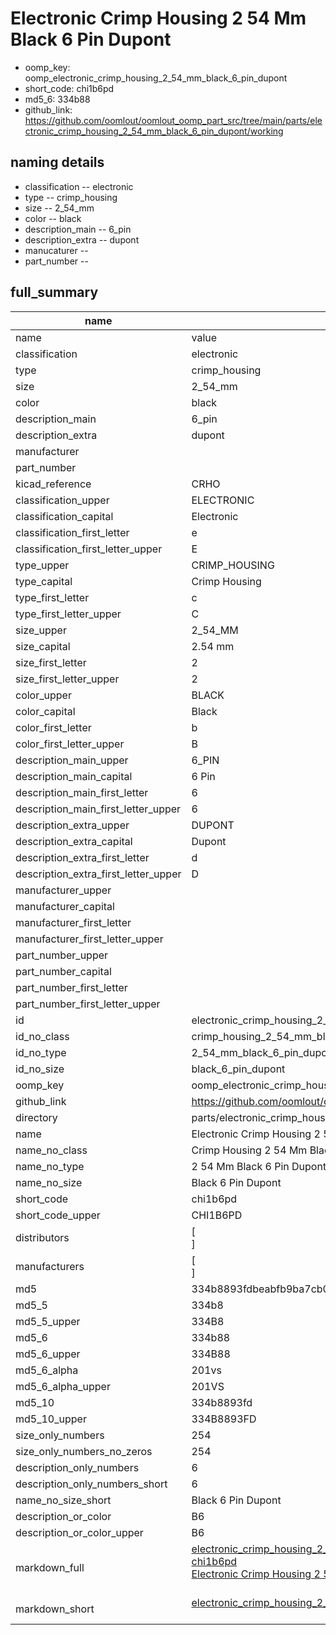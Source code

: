 # Electronic Crimp Housing 2 54 Mm Black 6 Pin Dupont

  
* oomp_key: oomp_electronic_crimp_housing_2_54_mm_black_6_pin_dupont 
* short_code: chi1b6pd
* md5_6: 334b88  
* github_link: https://github.com/oomlout/oomlout_oomp_part_src/tree/main/parts/electronic_crimp_housing_2_54_mm_black_6_pin_dupont/working  
## naming details
* classification -- electronic
* type -- crimp_housing
* size -- 2_54_mm
* color -- black
* description_main -- 6_pin
* description_extra -- dupont
* manucaturer -- 
* part_number -- 





## full_summary
| name | value | 
| --- | --- | 
| name | value | 
| classification | electronic | 
| type | crimp_housing | 
| size | 2_54_mm | 
| color | black | 
| description_main | 6_pin | 
| description_extra | dupont | 
| manufacturer |  | 
| part_number |  | 
| kicad_reference | CRHO | 
| classification_upper | ELECTRONIC | 
| classification_capital | Electronic | 
| classification_first_letter | e | 
| classification_first_letter_upper | E | 
| type_upper | CRIMP_HOUSING | 
| type_capital | Crimp Housing | 
| type_first_letter | c | 
| type_first_letter_upper | C | 
| size_upper | 2_54_MM | 
| size_capital | 2.54 mm | 
| size_first_letter | 2 | 
| size_first_letter_upper | 2 | 
| color_upper | BLACK | 
| color_capital | Black | 
| color_first_letter | b | 
| color_first_letter_upper | B | 
| description_main_upper | 6_PIN | 
| description_main_capital | 6 Pin | 
| description_main_first_letter | 6 | 
| description_main_first_letter_upper | 6 | 
| description_extra_upper | DUPONT | 
| description_extra_capital | Dupont | 
| description_extra_first_letter | d | 
| description_extra_first_letter_upper | D | 
| manufacturer_upper |  | 
| manufacturer_capital |  | 
| manufacturer_first_letter |  | 
| manufacturer_first_letter_upper |  | 
| part_number_upper |  | 
| part_number_capital |  | 
| part_number_first_letter |  | 
| part_number_first_letter_upper |  | 
| id | electronic_crimp_housing_2_54_mm_black_6_pin_dupont | 
| id_no_class | crimp_housing_2_54_mm_black_6_pin_dupont | 
| id_no_type | 2_54_mm_black_6_pin_dupont | 
| id_no_size | black_6_pin_dupont | 
| oomp_key | oomp_electronic_crimp_housing_2_54_mm_black_6_pin_dupont | 
| github_link | https://github.com/oomlout/oomlout_oomp_part_src/tree/main/parts/electronic_crimp_housing_2_54_mm_black_6_pin_dupont/working | 
| directory | parts/electronic_crimp_housing_2_54_mm_black_6_pin_dupont | 
| name | Electronic Crimp Housing 2 54 Mm Black 6 Pin Dupont | 
| name_no_class | Crimp Housing 2 54 Mm Black 6 Pin Dupont | 
| name_no_type | 2 54 Mm Black 6 Pin Dupont | 
| name_no_size | Black 6 Pin Dupont | 
| short_code | chi1b6pd | 
| short_code_upper | CHI1B6PD | 
| distributors | [<br>] | 
| manufacturers | [<br>] | 
| md5 | 334b8893fdbeabfb9ba7cb04ad5ffa24 | 
| md5_5 | 334b8 | 
| md5_5_upper | 334B8 | 
| md5_6 | 334b88 | 
| md5_6_upper | 334B88 | 
| md5_6_alpha | 201vs | 
| md5_6_alpha_upper | 201VS | 
| md5_10 | 334b8893fd | 
| md5_10_upper | 334B8893FD | 
| size_only_numbers | 254 | 
| size_only_numbers_no_zeros | 254 | 
| description_only_numbers | 6 | 
| description_only_numbers_short | 6 | 
| name_no_size_short | Black 6 Pin Dupont | 
| description_or_color | B6 | 
| description_or_color_upper | B6 | 
| markdown_full | [electronic_crimp_housing_2_54_mm_black_6_pin_dupont](https://github.com/oomlout/oomlout_oomp_part_src/tree/main/parts/electronic_crimp_housing_2_54_mm_black_6_pin_dupont/working)<br>[chi1b6pd](https://github.com/oomlout/oomlout_oomp_part_src/tree/main/parts/electronic_crimp_housing_2_54_mm_black_6_pin_dupont/working)<br>[Electronic Crimp Housing 2 54 Mm Black 6 Pin Dupont](https://github.com/oomlout/oomlout_oomp_part_src/tree/main/parts/electronic_crimp_housing_2_54_mm_black_6_pin_dupont/working)<br><br> | 
| markdown_short | [electronic_crimp_housing_2_54_mm_black_6_pin_dupont](https://github.com/oomlout/oomlout_oomp_part_src/tree/main/parts/electronic_crimp_housing_2_54_mm_black_6_pin_dupont/working)<br><br> | 
